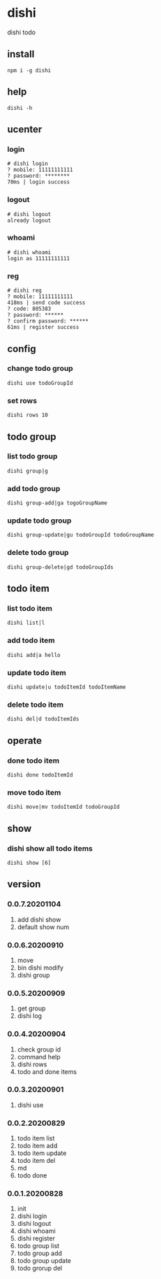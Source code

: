 # dishi
dishi todo

## install
```
npm i -g dishi
```

## help
```
dishi -h
```

## ucenter
### login
```
# dishi login
? mobile: 11111111111
? password: ********
70ms | login success
```

### logout
```
# dishi logout
already logout
```

### whoami
```
# dishi whoami
login as 11111111111
```

### reg
```
# dishi reg
? mobile: 11111111111
418ms | send code success
? code: 805383
? password: ******
? confirm password: ******
61ms | register success
```

## config
### change todo group
```
dishi use todoGroupId
```

### set rows
```
dishi rows 10
```

## todo group
### list todo group
```
dishi group|g
```

### add todo group
```
dishi group-add|ga togoGroupName
```

### update todo group
```
dishi group-update|gu todoGroupId todoGroupName
```

### delete todo group
```
dishi group-delete|gd todoGroupIds
```

## todo item
### list todo item
```
dishi list|l
```

### add todo item
```
dishi add|a hello
```

### update todo item
```
dishi update|u todoItemId todoItemName
```

### delete todo item
```
dishi del|d todoItemIds
```

## operate
### done todo item
```
dishi done todoItemId
```

### move todo item
```
dishi move|mv todoItemId todoGroupId
```

## show
### dishi show all todo items
```
dishi show [6]
```

## version
### 0.0.7.20201104
1. add dishi show
2. default show num

### 0.0.6.20200910
1. move
2. bin dishi modify
3. dishi group

### 0.0.5.20200909
1. get group
2. dishi log

### 0.0.4.20200904
1. check group id
2. command help
3. dishi rows
4. todo and done items

### 0.0.3.20200901
1. dishi use

### 0.0.2.20200829
1. todo item list
2. todo item add
3. todo item update
4. todo item del
5. md
6. todo done

### 0.0.1.20200828
1. init
2. dishi login
3. dishi logout
4. dishi whoami
5. dishi register
6. todo group list
7. todo group add
8. todo group update
9. todo grorup del
